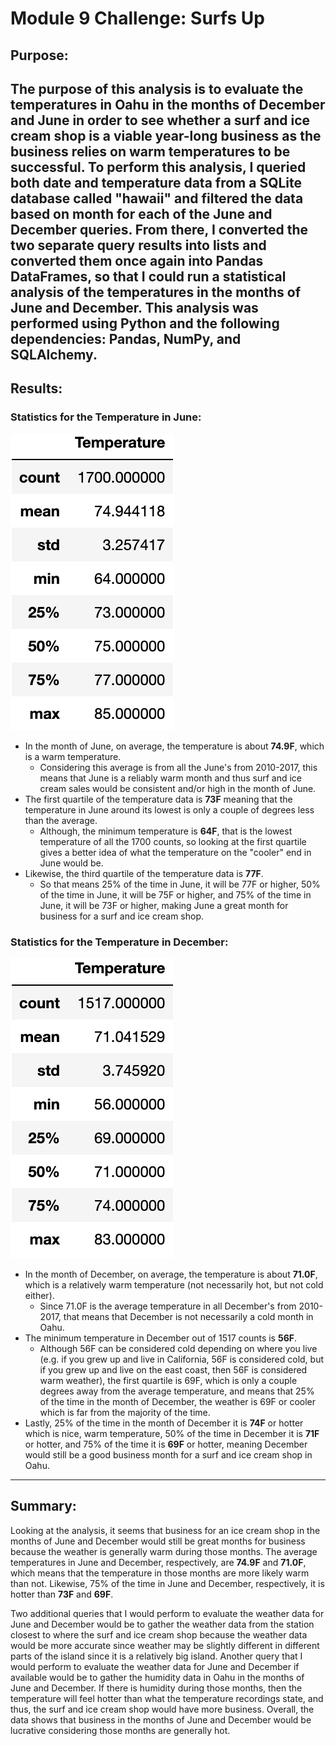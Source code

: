 # Module 9 Challenge: Surfs Up

## Purpose:
The purpose of this analysis is to evaluate the temperatures in Oahu in the months of December and June in order to see whether a surf and ice cream shop is a viable year-long business as the business relies on warm temperatures to be successful. To perform this analysis, I queried both date and temperature data from a SQLite database called "hawaii" and filtered the data based on month for each of the June and December queries. From there, I converted the two separate query results into lists and converted them once again into Pandas DataFrames, so that I could run a statistical analysis of the temperatures in the months of June and December. This analysis was performed using Python and the following dependencies: Pandas, NumPy, and SQLAlchemy.
---
## Results:

### Statistics for the Temperature in June:
![June_Stats](https://github.com/mbroad1/Module-9-Surfs-Up/blob/main/Images/june_stats.png)
- In the month of June, on average, the temperature is about **74.9F**, which is a warm temperature.
  - Considering this average is from all the June's from 2010-2017, this means that June is a reliably warm month and thus surf and ice cream sales would be consistent and/or high in the month of June.
- The first quartile of the temperature data is **73F** meaning that the temperature in June around its lowest is only a couple of degrees less than the average.
  - Although, the minimum temperature is **64F**, that is the lowest temperature of all the 1700 counts, so looking at the first quartile gives a better idea of what the temperature on the "cooler" end in June would be.
-  Likewise, the third quartile of the temperature data is **77F**.
    -  So that means 25% of the time in June, it will be 77F or higher, 50% of the time in June, it will be 75F or higher, and 75% of the time in June, it will be 73F or higher, making June a great month for business for a surf and ice cream shop.

### Statistics for the Temperature in December:
![Dec_Stats](https://github.com/mbroad1/Module-9-Surfs-Up/blob/main/Images/dec_stats.png)
- In the month of December, on average, the temperature is about **71.0F**, which is a relatively warm temperature (not necessarily hot, but not cold either).
  - Since 71.0F is the average temperature in all December's from 2010-2017, that means that December is not necessarily a cold month in Oahu.
- The minimum temperature in December out of 1517 counts is **56F**.
  - Although 56F can be considered cold depending on where you live (e.g. if you grew up and live in California, 56F is considered cold, but if you grew up and live on the east coast, then 56F is considered warm weather), the first quartile is 69F, which is only a couple degrees away from the average temperature, and means that 25% of the time in the month of December, the weather is 69F or cooler which is far from the majority of the time.
- Lastly, 25% of the time in the month of December it is **74F** or hotter which is nice, warm temperature, 50% of the time in December it is **71F** or hotter, and 75% of the time it is **69F** or hotter, meaning December would still be a good business month for a surf and ice cream shop in Oahu.
---

## Summary:
Looking at the analysis, it seems that business for an ice cream shop in the months of June and December would still be great months for business because the weather is generally warm during those months. The average temperatures in June and December, respectively, are **74.9F** and **71.0F**, which means that the temperature in those months are more likely warm than not. Likewise, 75% of the time in June and December, respectively, it is hotter than **73F** and **69F**.

Two additional queries that I would perform to evaluate the weather data for June and December would be to gather the weather data from the station closest to where the surf and ice cream shop because the weather data would be more accurate since weather may be slightly different in different parts of the island since it is a relatively big island. Another query that I would perform to evaluate the weather data for June and December if available would be to gather the humidity data in Oahu in the months of June and December. If there is humidity during those months, then the temperature will feel hotter than what the temperature recordings state, and thus, the surf and ice cream shop would have more business. Overall, the data shows that business in the months of June and December would be lucrative considering those months are generally hot.
